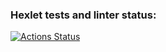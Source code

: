 ### Hexlet tests and linter status:
[![Actions Status](https://github.com/MaksimPerepeliuk/python-project-49/actions/workflows/hexlet-check.yml/badge.svg)](https://github.com/MaksimPerepeliuk/python-project-49/actions)